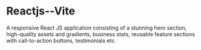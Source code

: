 # Reactjs--Vite
A responsive React JS application consisting of a stunning hero section, high-quality assets and gradients, business stats, reusable feature sections with call-to-action buttons, testimonials etc.
